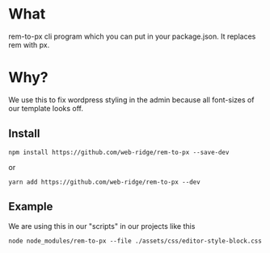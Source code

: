# What

rem-to-px cli program which you can put in your package.json. It replaces rem with px.

# Why?

We use this to fix wordpress styling in the admin because all font-sizes of our template looks off.

## Install

```
npm install https://github.com/web-ridge/rem-to-px --save-dev
```

or

```
yarn add https://github.com/web-ridge/rem-to-px --dev
```


## Example

We are using this in our "scripts" in our projects like this
```
node node_modules/rem-to-px --file ./assets/css/editor-style-block.css
```
